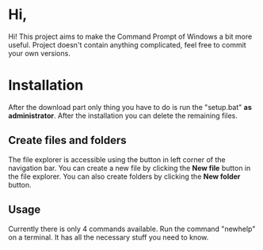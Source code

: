 # Hi,

Hi! This project aims to make the Command Prompt of Windows a bit more useful. Project doesn't contain anything complicated, feel free to commit your own versions.  

# Installation

After the download part only thing you have to do is run the "setup.bat" **as administrator**. After the installation you can delete the remaining files.

## Create files and folders

The file explorer is accessible using the button in left corner of the navigation bar. You can create a new file by clicking the **New file** button in the file explorer. You can also create folders by clicking the **New folder** button.

## Usage

Currently there is only 4 commands available. Run the command "newhelp" on a terminal. It has all the necessary stuff you need to know.

